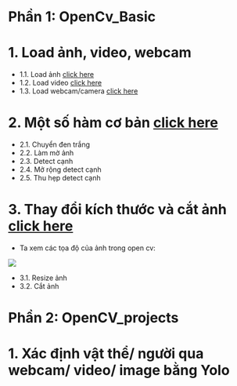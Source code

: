 # Phần 1: OpenCv_Basic

# 1. Load ảnh, video, webcam
 - 1.1. Load ảnh [click here](https://github.com/thien1892/OpenCv_Python/blob/main/OpenCV_basic/1_1_load_img.py)
 - 1.2. Load video [click here](https://github.com/thien1892/OpenCv_Python/blob/main/OpenCV_basic/1_2_load_video.py)
 - 1.3. Load webcam/camera [click here](https://github.com/thien1892/OpenCv_Python/blob/main/OpenCV_basic/1_3_load_webcam.py)

# 2. Một số hàm cơ bản [click here](https://github.com/thien1892/OpenCv_Python/blob/main/OpenCV_basic/2_Ham_co_ban.py)
 - 2.1. Chuyển đen trắng
 - 2.2. Làm mờ ảnh
 - 2.3. Detect cạnh
 - 2.4. Mở rộng detect cạnh
 - 2.5. Thu hẹp detect cạnh

# 3. Thay đổi kích thước và cắt ảnh [click here](https://github.com/thien1892/OpenCv_Python/blob/main/OpenCV_basic/3_Resize_and_crop_img.py)

- Ta xem các tọa độ của ảnh trong open cv:
<img src = 'https://i.imgur.com/IGD7TwR.jpg'>

 - 3.1. Resize ảnh
 - 3.2. Cắt ảnh

# Phần 2: OpenCV_projects

# 1. Xác định vật thể/ người qua webcam/ video/ image bằng Yolo
#